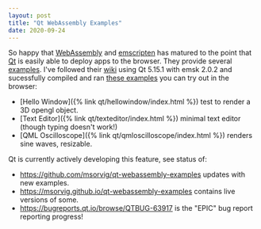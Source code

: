 ```yaml
---
layout: post
title: "Qt WebAssembly Examples"
date: 2020-09-24
---
```


So happy that [WebAssembly](https://webassembly.org) and [emscripten](https://emscripten.org) has matured to the point that [Qt](https://qt.io) is easily able to deploy apps to the browser.  They provide several [examples](https://www.qt.io/qt-examples-for-webassembly).  I've followed their [wiki](https://wiki.qt.io/Qt_for_WebAssembly) using Qt 5.15.1 with emsk 2.0.2 and sucessfully compiled and ran [these examples](https://ericfontaine.io/qt) you can try out in the browser:

* [Hello Window]({% link qt/hellowindow/index.html %}) test to render a 3D opengl object.
* [Text Editor]({% link qt/texteditor/index.html %}) minimal text editor (though typing doesn't work!)
* [QML Oscilloscope]({% link qt/qmloscilloscope/index.html %}) renders sine waves, resizable.

Qt is currently actively developing this feature, see status of:
* <https://github.com/msorvig/qt-webassembly-examples> updates with new examples.
* <https://msorvig.github.io/qt-webassembly-examples> contains live versions of some.
* <https://bugreports.qt.io/browse/QTBUG-63917> is the "EPIC" bug report reporting progress!

